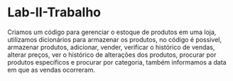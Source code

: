 # Lab-II-Trabalho
Criamos um código para gerenciar o estoque de produtos em uma loja, utilizamos dicionários para armazenar os produtos, no código é possivel, armazenar produtos, adicionar, vender, verificar o histórico de vendas, alterar preços, ver o histórico de alterações dos produtos, procurar por produtos específicos e procurar por categoria, também informamos a data em que as vendas ocorreram.

